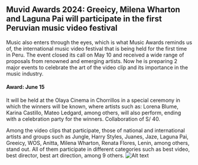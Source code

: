 
## Muvid Awards 2024: Greeicy, Milena Wharton and Laguna Pai will participate in the first Peruvian music video festival
Music also enters through the eyes, which is what Music Awards reminds us of, the international music video festival that is being held for the first time in Peru. The event closed its call on May 10 and received a wide range of proposals from renowned and emerging artists. Now he is preparing 2 major events to celebrate the art of the video clip and its importance in the music industry.
#### Award: June 15
It will be held at the Olaya Cinema in Chorrillos in a special ceremony in which the winners will be known, where artists such as: Lorena Blume, Karina Castillo, Mateo Ledgard, among others, will also perform, ending with a celebration party for the winners. Collaboration of S/ 40.
 
Among the video clips that participate, those of national and international artists and groups such as Jungle, Harry Styles, Juanes, Jaze, Laguna Pai, Greeicy, WOS, Anitta, Milena Wharton, Renata Flores, Lenin, among others, stand out. All of them participate in different categories such as best video, best director, best art direction, among 9 others.
![Alt text](https://tercerparlante.com/wp-content/uploads/2024/10/laguna-pai-peru-2024-6.jpg)